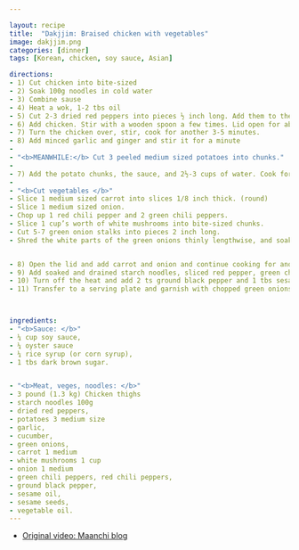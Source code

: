 ```yaml
---

layout: recipe
title:  "Dakjjim: Braised chicken with vegetables"
image: dakjjim.png
categories: [dinner]
tags: [Korean, chicken, soy sauce, Asian]

directions:
- 1) Cut chicken into bite-sized
- 2) Soak 100g noodles in cold water
- 3) Combine sause 
- 4) Heat a wok, 1-2 tbs oil
- 5) Cut 2-3 dried red peppers into pieces ½ inch long. Add them to the heated oil and stir-fry  for 10-15 seconds before taking them out.
- 6) Add chicken. Stir with a wooden spoon a few times. Lid open for about 3-5 minutes.
- 7) Turn the chicken over, stir, cook for another 3-5 minutes.
- 8) Add minced garlic and ginger and stir it for a minute
- 
- "<b>MEANWHILE:</b> Cut 3 peeled medium sized potatoes into chunks."
- 
- 7) Add the potato chunks, the sauce, and 2½-3 cups of water. Cook for 10 minutes over high heat with the lid closed.
- 
- "<b>Cut vegetables </b>" 
- Slice 1 medium sized carrot into slices 1/8 inch thick. (round)
- Slice 1 medium sized onion.
- Chop up 1 red chili pepper and 2 green chili peppers.
- Slice 1 cup’s worth of white mushrooms into bite-sized chunks.
- Cut 5-7 green onion stalks into pieces 2 inch long.
- Shred the white parts of the green onions thinly lengthwise, and soak in cold water for 10 minutes before draining.


- 8) Open the lid and add carrot and onion and continue cooking for another 10 minutes. Keep the lid open.
- 9) Add soaked and drained starch noodles, sliced red pepper, green chili peppers, white mushrooms, and cucumber. Keep stirring for 7-10 minutes over high heat until the braising liquid has thickened and the noodles look translucent.
- 10) Turn off the heat and add 2 ts ground black pepper and 1 tbs sesame oil. Mix it together
- 11) Transfer to a serving plate and garnish with chopped green onions and sprinkle some sesame seeds over top before serving.



ingredients:
- "<b>Sauce: </b>"
- ¼ cup soy sauce,
- ¼ oyster sauce
- ¼ rice syrup (or corn syrup), 
- 1 tbs dark brown sugar.


- "<b>Meat, veges, noodles: </b>"
- 3 pound (1.3 kg) Chicken thighs
- starch noodles 100g
- dried red peppers, 
- potatoes 3 medium size
- garlic, 
- cucumber, 
- green onions, 
- carrot 1 medium 
- white mushrooms 1 cup
- onion 1 medium
- green chili peppers, red chili peppers, 
- ground black pepper, 
- sesame oil,
- sesame seeds, 
- vegetable oil.
---
```

- [Original video: Maanchi blog](https://www.maangchi.com/recipe/dakjjim)

